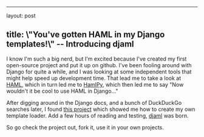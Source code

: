 <hr />

<p>layout: post</p>

<h2>title: \"You've gotten HAML in my Django templates!\" -- Introducing djaml</h2>

<p>
I know I'm such a big nerd, but I'm excited because I've created my first open-source project and put it up on github.  I've been fooling around with Django for quite a while, and I was looking at some independent tools that might help speed up development time.  That lead me to take a look at <a href="http://haml-lang.com">HAML</a>, which in turn led me to <a href="https://github.com/jessemiller/HamlPy/">HamlPy</a>, which then led me to say "Now wouldn't it be cool to use HAML in Django..."
</p>

<p>
After digging around in the Django docs, and a bunch of DuckDuckGo searches later, I found <a href="http://bitbucket.org/jiaaro/django-shpaml-template-loader">this project</a> which showed me how to create my own template loader.  Add a few hours of reading and testing, <a href="https://github.com/chartjes/djaml">djaml</a> was born.
</p>

<p>
So go check the project out, fork it, use it in your own projects.
</p>
